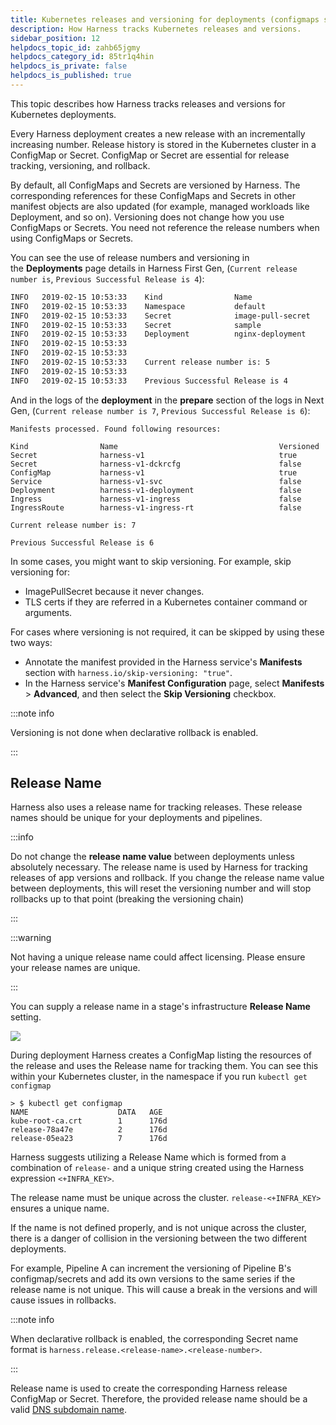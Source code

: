```yaml
---
title: Kubernetes releases and versioning for deployments (configmaps secrets)
description: How Harness tracks Kubernetes releases and versions.
sidebar_position: 12
helpdocs_topic_id: zahb65jgmy
helpdocs_category_id: 85tr1q4hin
helpdocs_is_private: false
helpdocs_is_published: true
---
```


This topic describes how Harness tracks releases and versions for Kubernetes deployments.

Every Harness deployment creates a new release with an incrementally increasing number. Release history is stored in the Kubernetes cluster in a ConfigMap or Secret. ConfigMap or Secret are essential for release tracking, versioning, and rollback.

By default, all ConfigMaps and Secrets are versioned by Harness. The corresponding references for these ConfigMaps and Secrets in other manifest objects are also updated (for example, managed workloads like Deployment, and so on).
Versioning does not change how you use ConfigMaps or Secrets. You need not reference the release numbers when using ConfigMaps or Secrets. 

You can see the use of release numbers and versioning in the **Deployments** page details in Harness First Gen,  (`Current release number is`, `Previous Successful Release is 4`):


```bash
INFO   2019-02-15 10:53:33    Kind                Name                                    Versioned   
INFO   2019-02-15 10:53:33    Namespace           default                                 false       
INFO   2019-02-15 10:53:33    Secret              image-pull-secret                       false       
INFO   2019-02-15 10:53:33    Secret              sample                                  true        
INFO   2019-02-15 10:53:33    Deployment          nginx-deployment                        false       
INFO   2019-02-15 10:53:33      
INFO   2019-02-15 10:53:33      
INFO   2019-02-15 10:53:33    Current release number is: 5  
INFO   2019-02-15 10:53:33      
INFO   2019-02-15 10:53:33    Previous Successful Release is 4
```


And in the logs of the **deployment** in the **prepare** section of the logs in Next Gen, (`Current release number is 7`, `Previous Successful Release is 6`):
```
Manifests processed. Found following resources: 

Kind                Name                                    Versioned 
Secret              harness-v1                              true      
Secret              harness-v1-dckrcfg                      false     
ConfigMap           harness-v1                              true      
Service             harness-v1-svc                          false     
Deployment          harness-v1-deployment                   false     
Ingress             harness-v1-ingress                      false     
IngressRoute        harness-v1-ingress-rt                   false     

Current release number is: 7

Previous Successful Release is 6
```

In some cases, you might want to skip versioning. For example, skip versioning for: 
- ImagePullSecret because it never changes.
- TLS certs if they are referred in a Kubernetes container command or arguments.

For cases where versioning is not required, it can be skipped by using these two ways: 
- Annotate the manifest provided in the Harness service's **Manifests** section with `harness.io/skip-versioning: "true"`.
- In the Harness service's **Manifest Configuration** page, select **Manifests** > **Advanced**, and then select the **Skip Versioning** checkbox.

:::note info

Versioning is not done when declarative rollback is enabled.

:::

## Release Name

Harness also uses a release name for tracking releases.  These release names should be unique for your deployments and pipelines.

:::info

Do not change the **release name value** between deployments unless absolutely necessary. The release name is used by Harness for tracking releases of app versions and rollback. If you change the release name value between deployments, this will reset the versioning number and will stop rollbacks up to that point (breaking the versioning chain)

:::

:::warning

Not having a unique release name could affect licensing. Please ensure your release names are unique.

:::

You can supply a release name in a stage's infrastructure **Release Name** setting.

![](./static/k8s-infraReleaseName.png)

During deployment Harness creates a ConfigMap listing the resources of the release and uses the Release name for tracking them.  You can see this within your Kubernetes cluster, in the namespace if you run `kubectl get configmap`

```
> $ kubectl get configmap
NAME                    DATA   AGE
kube-root-ca.crt        1      176d
release-78a47e          2      176d
release-05ea23          7      176d
```

Harness suggests utilizing a Release Name which is formed from a combination of `release-` and a unique string created using the Harness expression `<+INFRA_KEY>`.

The release name must be unique across the cluster. `release-<+INFRA_KEY>` ensures a unique name.

If the name is not defined properly, and is not unique across the cluster, there is a danger of collision  in the versioning between the two different deployments. 

For example, Pipeline A can increment the versioning of Pipeline B's configmap/secrets and add its own versions to the same series if the release name is not unique.  This will cause a break in the versions and will cause issues in rollbacks.  


:::note info

When declarative rollback is enabled, the corresponding Secret name format is `harness.release.<release-name>.<release-number>`.

:::

Release name is used to create the corresponding Harness release ConfigMap or Secret. Therefore, the provided release name should be a valid [DNS subdomain name](https://kubernetes.io/docs/concepts/overview/working-with-objects/names/#dns-subdomain-names).
